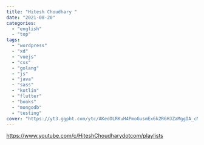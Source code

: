 ```yaml
---
title: "Hitesh Choudhary "
date: "2021-08-20"
categories:
  - "english"
  - "top"
tags:
  - "wordpress"
  - "xd"
  - "vuejs"
  - "css"
  - "golang"
  - "js"
  - "java"
  - "sass"
  - "kotlin"
  - "flutter"
  - "books"
  - "mongodb"
  - "testing"
cover: "https://yt3.ggpht.com/ytc/AKedOLRKuH4PmoGusmEx6k2R6HJZaMggIA_cMt3lvO6t_Q=s176-c-k-c0x00ffffff-no-rj"
---
```


https://www.youtube.com/c/HiteshChoudharydotcom/playlists

